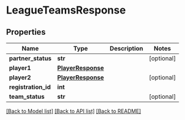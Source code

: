 # LeagueTeamsResponse

## Properties
Name | Type | Description | Notes
------------ | ------------- | ------------- | -------------
**partner_status** | **str** |  | [optional] 
**player1** | [**PlayerResponse**](PlayerResponse.md) |  | 
**player2** | [**PlayerResponse**](PlayerResponse.md) |  | [optional] 
**registration_id** | **int** |  | 
**team_status** | **str** |  | [optional] 

[[Back to Model list]](../README.md#documentation-for-models) [[Back to API list]](../README.md#documentation-for-api-endpoints) [[Back to README]](../README.md)

